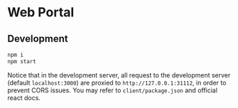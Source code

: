 # Web Portal

## Development

```sh
npm i
npm start
```

Notice that in the development server, all request to the development server (default `localhost:3000`) are proxied to `http://127.0.0.1:31112`, in order to prevent CORS issues. You may refer to `client/package.json` and official react docs.
